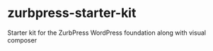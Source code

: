 # zurbpress-starter-kit
Starter kit for the ZurbPress WordPress foundation along with visual composer
